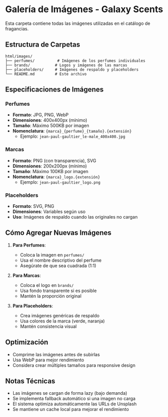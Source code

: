 # Galería de Imágenes - Galaxy Scents

Esta carpeta contiene todas las imágenes utilizadas en el catálogo de fragancias.

## Estructura de Carpetas

```
html/images/
├── perfumes/          # Imágenes de los perfumes individuales
├── brands/           # Logos y imágenes de las marcas
├── placeholders/     # Imágenes de respaldo y placeholders
└── README.md         # Este archivo
```

## Especificaciones de Imágenes

### Perfumes
- **Formato**: JPG, PNG, WebP
- **Dimensiones**: 400x400px (mínimo)
- **Tamaño**: Máximo 500KB por imagen
- **Nomenclatura**: `{marca}_{perfume}_{tamaño}.{extensión}`
  - Ejemplo: `jean-paul-gaultier_le-male_400x400.jpg`

### Marcas
- **Formato**: PNG (con transparencia), SVG
- **Dimensiones**: 200x200px (mínimo)
- **Tamaño**: Máximo 100KB por imagen
- **Nomenclatura**: `{marca}_logo.{extensión}`
  - Ejemplo: `jean-paul-gaultier_logo.png`

### Placeholders
- **Formato**: SVG, PNG
- **Dimensiones**: Variables según uso
- **Uso**: Imágenes de respaldo cuando las originales no cargan

## Cómo Agregar Nuevas Imágenes

1. **Para Perfumes**:
   - Coloca la imagen en `perfumes/`
   - Usa el nombre descriptivo del perfume
   - Asegúrate de que sea cuadrada (1:1)

2. **Para Marcas**:
   - Coloca el logo en `brands/`
   - Usa fondo transparente si es posible
   - Mantén la proporción original

3. **Para Placeholders**:
   - Crea imágenes genéricas de respaldo
   - Usa colores de la marca (verde, naranja)
   - Mantén consistencia visual

## Optimización

- Comprime las imágenes antes de subirlas
- Usa WebP para mejor rendimiento
- Considera crear múltiples tamaños para responsive design

## Notas Técnicas

- Las imágenes se cargan de forma lazy (bajo demanda)
- Se implementa fallback automático si una imagen no carga
- El sistema optimiza automáticamente las URLs de Unsplash
- Se mantiene un cache local para mejorar el rendimiento


